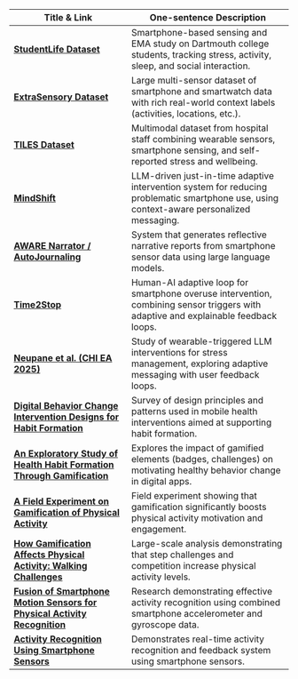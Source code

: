 | Title & Link | One-sentence Description |
|--------------|--------------------------|
| [**StudentLife Dataset**](https://studentlife.cs.dartmouth.edu/dataset.html) | Smartphone-based sensing and EMA study on Dartmouth college students, tracking stress, activity, sleep, and social interaction. |
| [**ExtraSensory Dataset**](https://extrasensory.ucsd.edu/) | Large multi-sensor dataset of smartphone and smartwatch data with rich real-world context labels (activities, locations, etc.). |
| [**TILES Dataset**](https://tiles-data.isi.edu/) | Multimodal dataset from hospital staff combining wearable sensors, smartphone sensing, and self-reported stress and wellbeing. |
| [**MindShift**](https://dl.acm.org/doi/10.1145/3613904.3642790) | LLM-driven just-in-time adaptive intervention system for reducing problematic smartphone use, using context-aware personalized messaging. |
| [**AWARE Narrator / AutoJournaling**](https://dl.acm.org/doi/10.1145/3636534.3698122) | System that generates reflective narrative reports from smartphone sensor data using large language models. |
| [**Time2Stop**](https://arxiv.org/abs/2403.05584) | Human-AI adaptive loop for smartphone overuse intervention, combining sensor triggers with adaptive and explainable feedback loops. |
| [**Neupane et al. (CHI EA 2025)**](https://dl.acm.org/doi/10.1145/3613904.3642347) | Study of wearable-triggered LLM interventions for stress management, exploring adaptive messaging with user feedback loops. |
| [**Digital Behavior Change Intervention Designs for Habit Formation**](https://pmc.ncbi.nlm.nih.gov/articles/PMC11161714/) | Survey of design principles and patterns used in mobile health interventions aimed at supporting habit formation. |
| [**An Exploratory Study of Health Habit Formation Through Gamification**](https://arxiv.org/abs/1708.04418) | Explores the impact of gamified elements (badges, challenges) on motivating healthy behavior change in digital apps. |
| [**A Field Experiment on Gamification of Physical Activity**](https://www.sciencedirect.com/science/article/pii/S1071581923002148) | Field experiment showing that gamification significantly boosts physical activity motivation and engagement. |
| [**How Gamification Affects Physical Activity: Walking Challenges**](https://arxiv.org/abs/1702.07437) | Large-scale analysis demonstrating that step challenges and competition increase physical activity levels. |
| [**Fusion of Smartphone Motion Sensors for Physical Activity Recognition**](https://www.mdpi.com/1424-8220/14/6/10146) | Research demonstrating effective activity recognition using combined smartphone accelerometer and gyroscope data. |
| [**Activity Recognition Using Smartphone Sensors**](https://www.researchgate.net/publication/261056239) | Demonstrates real-time activity recognition and feedback system using smartphone sensors. |

